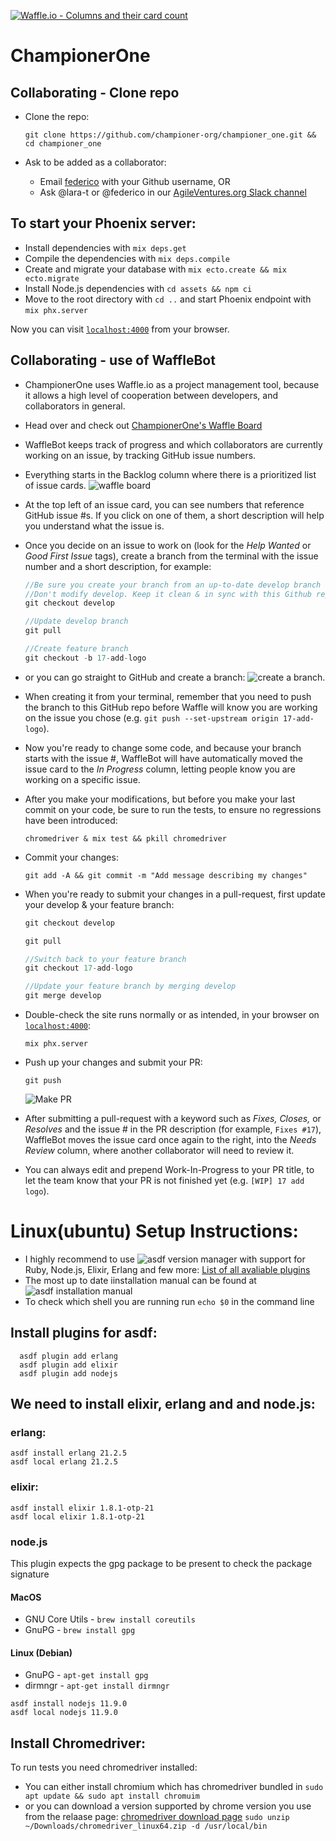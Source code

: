 [![Waffle.io - Columns and their card count](https://badge.waffle.io/championer-org/championer_one.svg?columns=all)](https://waffle.io/championer-org/championer_one)

# ChampionerOne
## Collaborating - Clone repo

  * Clone the repo:

      `git clone https://github.com/championer-org/championer_one.git && cd championer_one`

  * Ask to be added as a collaborator:
    * Email [federico](mailto:federico@championer.org?Subject=I%20want%20to%20collaborate%20on%20ChampionerOne) with your Github username, OR
    * Ask @lara-t or @federico in our [AgileVentures.org Slack channel](https://agileventures.slack.com/messages/phoenix_one)

## To start your Phoenix server:

  * Install dependencies with `mix deps.get`
  * Compile the dependencies with `mix deps.compile`
  * Create and migrate your database with `mix ecto.create && mix ecto.migrate`
  * Install Node.js dependencies with `cd assets && npm ci`
  * Move to the root directory with `cd ..` and start Phoenix endpoint with `mix phx.server`

Now you can visit [`localhost:4000`](http://localhost:4000) from your browser.

## Collaborating - use of WaffleBot

  * ChampionerOne uses Waffle.io as a project management tool, because it allows a high level of cooperation between developers, and collaborators in general.

  * Head over and check out [ChampionerOne's Waffle Board](https://waffle.io/championer-org/championer_one)

  * WaffleBot keeps track of progress and which collaborators are currently working on an issue, by tracking GitHub issue numbers.

  * Everything starts in the Backlog column where there is a prioritized list of issue cards. ![waffle board](https://dl.dropbox.com/s/4f6o3mqkd365huk/waffle-board.png?dl=0)

  * At the top left of an issue card, you can see numbers that reference GitHub issue #s. If you click on one of them, a short description will help you understand what the issue is.

  * Once you decide on an issue to work on (look for the *Help Wanted* or *Good First Issue* tags), create a branch from the terminal with the issue number and a short description, for example:

    ```js
    //Be sure you create your branch from an up-to-date develop branch
    //Don't modify develop. Keep it clean & in sync with this Github repo's develop branch
    git checkout develop

    //Update develop branch
    git pull

    //Create feature branch
    git checkout -b 17-add-logo
    ```

  * or you can go straight to GitHub and create a branch: ![create a   branch.](https://dl.dropbox.com/s/e3q4i7ikcz387xl/create-branch-github.png?dl=0)

  * When creating it from your terminal, remember that you need to push the branch to this GitHub repo before Waffle will know you are working on the issue you chose (e.g. `git push --set-upstream origin 17-add-logo`).

  * Now you're ready to change some code, and because your branch starts with the issue #, WaffleBot will have automatically moved the issue card to the *In Progress* column, letting people know you are working on a specific issue.

  * After you make your modifications, but before you make your last commit on your code, be sure to run the tests, to ensure no regressions have been introduced:

    `chromedriver & mix test && pkill chromedriver`

  * Commit your changes:

    `git add -A && git commit -m "Add message describing my changes"`

  * When you're ready to submit your changes in a pull-request, first update your develop & your feature branch:
      ```js
    git checkout develop

    git pull

    //Switch back to your feature branch
    git checkout 17-add-logo

    //Update your feature branch by merging develop
    git merge develop
    ```

  * Double-check the site runs normally or as intended, in your browser on [`localhost:4000`](http://localhost:4000):

    `mix phx.server`

  * Push up your changes and submit your PR:

    `git push`

    ![Make PR](https://dl.dropbox.com/s/j50pk714r3i872p/Screenshot%202018-06-07%2001.58.45.png)

  * After submitting a pull-request with a keyword such as *Fixes, Closes,* or *Resolves* and the issue # in the PR description (for example, `Fixes #17`), WaffleBot moves the issue card once again to the right, into the *Needs Review* column, where another collaborator will need to review it.

   * You can always edit and prepend Work-In-Progress to your PR title, to let the team know that your PR is not finished yet (e.g. `[WIP] 17 add logo`).

# Linux(ubuntu) Setup Instructions:
  * I highly recommend to use ![asdf](https://github.com/asdf-vm/asdf/) version manager with support for Ruby, Node.js, Elixir, Erlang and few more: [List of all avaliable plugins](https://asdf-vm.github.io/asdf/#/plugins-all)
  * The most up to date iinstallation manual can be found at ![asdf installation manual](https://github.com/asdf-vm/asdf/#/core-manage-asdf-vm)
  * To check which shell you are running run `echo $0` in the command line

## Install plugins for asdf:
```
  asdf plugin add erlang
  asdf plugin add elixir
  asdf plugin add nodejs
```

## We need to install elixir, erlang and  and node.js:
### erlang:
```
asdf install erlang 21.2.5
asdf local erlang 21.2.5
```
### elixir:
```
asdf install elixir 1.8.1-otp-21
asdf local elixir 1.8.1-otp-21
```
### node.js
This plugin expects the gpg package to be present to check the package signature
#### MacOS
* GNU Core Utils - `brew install coreutils`
* GnuPG - `brew install gpg`
#### Linux (Debian)
* GnuPG - `apt-get install gpg`
* dirmngr - `apt-get install dirmngr`
```
asdf install nodejs 11.9.0
asdf local nodejs 11.9.0
```

## Install Chromedriver:

To run tests you need chromedriver installed:
* You can either install chromium which has chromedriver bundled in 
    `sudo apt update && sudo apt install chromuim`
* or you can download a version supported by chrome version you use from the relaase page:
[chromedriver download page](http://chromedriver.chromium.org/downloads)
`sudo unzip ~/Downloads/chromedriver_linux64.zip -d /usr/local/bin`


